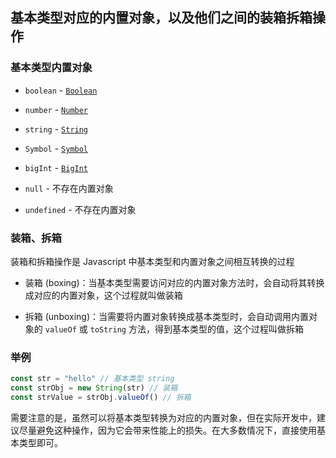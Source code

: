 ## 基本类型对应的内置对象，以及他们之间的装箱拆箱操作

### 基本类型内置对象

- `boolean` - [`Boolean`](https://developer.mozilla.org/zh-CN/docs/Web/JavaScript/Reference/Global_Objects/Boolean)

- `number` - [`Number`](https://developer.mozilla.org/zh-CN/docs/Web/JavaScript/Reference/Global_Objects/Number)

- `string` - [`String`](https://developer.mozilla.org/zh-CN/docs/Web/JavaScript/Reference/Global_Objects/String)

- `Symbol` - [`Symbol`](https://developer.mozilla.org/zh-CN/docs/Web/JavaScript/Reference/Global_Objects/Symbol)

- `bigInt` - [`BigInt`](https://developer.mozilla.org/zh-CN/docs/Web/JavaScript/Reference/Global_Objects/BigInt)

- `null` - 不存在内置对象

- `undefined` - 不存在内置对象

### 装箱、拆箱

装箱和拆箱操作是 Javascript 中基本类型和内置对象之间相互转换的过程

- 装箱 (boxing)：当基本类型需要访问对应的内置对象方法时，会自动将其转换成对应的内置对象，这个过程就叫做装箱

- 拆箱 (unboxing)：当需要将内置对象转换成基本类型时，会自动调用内置对象的 `valueOf` 或 `toString` 方法，得到基本类型的值，这个过程叫做拆箱

### 举例

```js
const str = "hello" // 基本类型 string
const strObj = new String(str) // 装箱
const strValue = strObj.valueOf() // 拆箱
```

需要注意的是，虽然可以将基本类型转换为对应的内置对象，但在实际开发中，建议尽量避免这种操作，因为它会带来性能上的损失。在大多数情况下，直接使用基本类型即可。